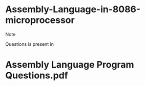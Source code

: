 # Assembly-Language-in-8086-microprocessor
> [!NOTE]
> Questions is present in
# Assembly Language Program Questions.pdf
